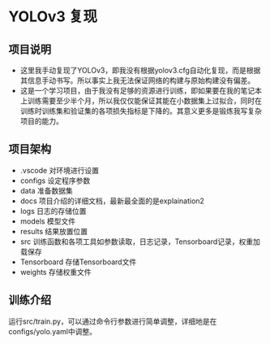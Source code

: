 # YOLOv3 复现
## 项目说明
* 这里我手动复现了YOLOv3，即我没有根据yolov3.cfg自动化复现，而是根据其信息手动书写。所以事实上我无法保证网络的构建与原始构建没有偏差。
* 这是一个学习项目，由于我没有足够的资源进行训练，即如果要在我的笔记本上训练需要至少半个月，所以我仅仅能保证其能在小数据集上过拟合，同时在训练时训练集和验证集的各项损失指标是下降的。其意义更多是锻炼我写复杂项目的能力。

## 项目架构
* .vscode 对环境进行设置
* configs 设定程序参数
* data 准备数据集
* docs 项目介绍的详细文档，最新最全面的是explaination2
* logs 日志的存储位置
* models 模型文件
* results 结果放置位置
* src 训练函数和各项工具如参数读取，日志记录，Tensorboard记录，权重加载保存
* Tensorboard 存储Tensorboard文件
* weights 存储权重文件

## 训练介绍
运行src/train.py，可以通过命令行参数进行简单调整，详细地是在configs/yolo.yaml中调整。

